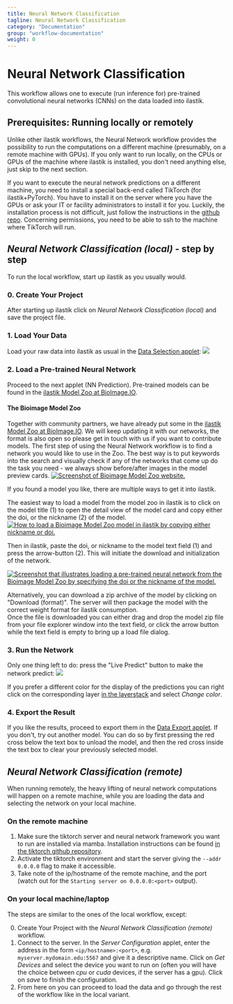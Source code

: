 ```yaml
---
title: Neural Network Classification
tagline: Neural Network Classification
category: "Documentation"
group: "workflow-documentation"
weight: 0
---
```

# Neural Network Classification

This workflow allows one to execute (run inference for) pre-trained convolutional neural networks (CNNs) on the data loaded into ilastik.

## Prerequisites: Running locally or remotely

Unlike other ilastik workflows, the Neural Network workflow provides the possibility to run the computations on a different machine (presumably, on a remote machine with GPUs).
If you only want to run locally, on the CPUs or GPUs of the machine where ilastik is installed, you don't need anything else, just skip to the next section. 

If you want to execute the neural network predictions on a different machine, you need to install a special back-end called TikTorch (for ilastik+PyTorch).
You have to install it on the server where you have the GPUs or ask your IT or facility administrators to install it for you.
Luckily, the installation process is not difficult, just follow the instructions in the [github repo](https://github.com/ilastik/tiktorch).
Concerning permissions, you need to be able to ssh to the machine where TikTorch will run. 


## _Neural Network Classification (local)_ - step by step

To run the local workflow, start up ilastik as you usually would.

### 0. Create Your Project

After starting up ilastik click on _Neural Network Classification (local)_ and save the project file.

### 1. Load Your Data

Load your raw data into ilastik as usual in the [Data Selection applet]({{site.baseurl}}/documentation/basics/dataselection):
<a href="fig/Data_input.png" data-toggle="lightbox"><img src="fig/Data_input.png" class="img-responsive" /></a>

### 2. Load a Pre-trained Neural Network

Proceed to the next applet (NN Prediction).
Pre-trained models can be found in the [ilastik Model Zoo at BioImage.IO](https://bioimage.io/#/?partner=ilastik).

#### The Bioimage Model Zoo

Together with community partners, we have already put some in the [ilastik Model Zoo at BioImage.IO](https://bioimage.io/#/?partner=ilastik). We will keep updating it with our networks, the format is also open so please get in touch with us if you want to contribute models.
The first step of using the Neural Network workflow is to find a network you would like to use in the Zoo. The best way is to put keywords into the search and visually check if any of the networks that come up do the task you need - we always show before/after images in the model preview cards. 
<a href="fig/bioimage_io_screenshot.png" data-toggle="lightbox"><img src="fig/bioimage_io_screenshot.png" class="img-responsive" alt="Screenshot of Bioimage Model Zoo website."/></a>

If you found a model you like, there are multiple ways to get it into ilastik.

The easiest way to load a model from the model zoo in ilastik is to click on the model title (1) to open the detail view of the model card and copy either the doi, or the nickname (2) of the model.
<a href="fig/doi_nickname_window.png" data-toggle="lightbox"><img src="fig/doi_nickname_window.png" class="img-responsive" alt="How to load a Bioimage Model Zoo model in ilastik by copying either nickname or doi."/></a>

Then in ilastik, paste the doi, or nickname to the model text field (1) and press the arrow-button (2).
This will initiate the download and initialization of the network.

<a href="fig/load_model_01.png" data-toggle="lightbox"><img src="fig/load_model_01.png" class="img-responsive" alt="Screenshot that illustrates loading a pre-trained neural network from the Bioimage Model Zoo by specifying the doi or the nickname of the model."/></a>

Alternatively, you can download a zip archive of the model by clicking on "Download (format)".
The server will then package the model with the correct weight format for ilastik consumption.  
Once the file is downloaded you can either drag and drop the model zip file from your file explorer window into the text field, or click the arrow button while the text field is empty to bring up a load file dialog.

### 3. Run the Network

Only one thing left to do: press the "Live Predict" button to make the network predict:
<a href="fig/predicted.png" data-toggle="lightbox"><img src="fig/predicted.png" class="img-responsive" /></a>

If you prefer a different color for the display of the predictions you can right click on the corresponding layer [in the layerstack]({{site.baseurl}}/documentation/basics/layers) and select _Change color_.


### 4. Export the Result

If you like the results, proceed to export them in the [Data Export applet]({{site.baseurl}}/documentation/basics/export). If you don't, try out another model. You can do so by first pressing the red cross below the text box to unload the model, and then the red cross inside the text box to clear your previously selected model.

## _Neural Network Classification (remote)_

When running remotely, the heavy lifting of neural network computations will happen on a remote machine, while you are loading the data and selecting the network on your local machine.

### On the remote machine

1. Make sure the tiktorch server and neural network framework you want to run are installed via mamba.
   Installation instructions can be found [in the tiktorch github repository](https://github.com/ilastik/tiktorch#installation).
2. Activate the tiktorch environment and start the server giving the `--addr 0.0.0.0` flag to make it accessible.
3. Take note of the ip/hostname of the remote machine, and the port (watch out for the `Starting server on 0.0.0.0:<port>` output).

### On your local machine/laptop

The steps are similar to the ones of the local workflow, except:

0. Create Your Project with the _Neural Network Classification (remote)_ workflow.
1. Connect to the server.
   In the _Server Configuration_ applet, enter the address in the form `<ip/hostname>:<port>`, e.g. `myserver.mydomain.edu:5567` and give it a descriptive name.
   Click on _Get Devices_ and select the device you want to run on (often you will have the choice between _cpu_ or _cuda_ devices, if the server has a gpu).
   Click on _save_ to finish the configuration.
2. From here on you can proceed to load the data and go through the rest of the workflow like in the local variant.
